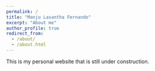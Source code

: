 ```yaml
---
permalink: /
title: "Manju Lasantha Fernando"
excerpt: "About me"
author_profile: true
redirect_from: 
  - /about/
  - /about.html
---
```


This is my personal website that is still under construction.
